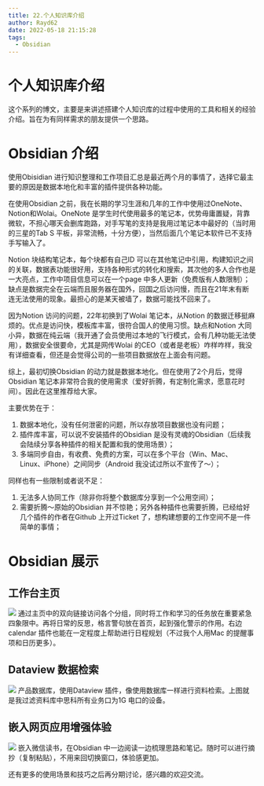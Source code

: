 ```yaml
---
title: 22.个人知识库介绍
author: Rayd62
date: 2022-05-18 21:15:28
tags:
  - Obsidian
---
```

# 个人知识库介绍
这个系列的博文，主要是来讲述搭建个人知识库的过程中使用的工具和相关的经验介绍。旨在为有同样需求的朋友提供一个思路。

# Obsidian 介绍
使用Obisidian 进行知识整理和工作项目汇总是最近两个月的事情了，选择它最主要的原因是数据本地化和丰富的插件提供各种功能。

在使用Obsidian 之前，我在长期的学习生涯和几年的工作中使用过OneNote、Notion和Wolai。OneNote 是学生时代使用最多的笔记本，优势毋庸置疑，背靠微软，不担心哪天会删库跑路，对手写笔的支持是我用过笔记本中最好的（当时用的三星的Tab S 平板，非常流畅，十分方便），当然后面几个笔记本软件已不支持手写输入了。

Notion 块结构笔记本，每个块都有自己ID 可以在其他笔记中引用，构建知识之间的关联，数据表功能很好用，支持各种形式的转化和搜索，其次他的多人合作也是一大亮点，工作中项目信息可以在一个page 中多人更新（免费版有人数限制）；缺点是数据完全在云端而且服务器在国外，回国之后访问慢，而且在21年末有断连无法使用的现象。最担心的是某天被墙了，数据可能找不回来了。

因为Notion 访问的问题，22年初换到了Wolai 笔记本，从Notion 的数据迁移挺麻烦的。优点是访问快，模板库丰富，很符合国人的使用习惯。缺点和Notion 大同小异，数据在纯云端（我开通了会员使用过本地的飞行模式，会有几种功能无法使用），数据安全很要命，尤其是网传Wolai 的CEO（或者是老板）咋样咋样，我没有详细查看，但还是会觉得公司的一些项目数据放在上面会有问题。

综上，最初切换Obsidian 的动力就是数据本地化。但在使用了2个月后，觉得Obsidian 笔记本非常符合我的使用需求（爱好折腾，有定制化需求，愿意花时间）。因此在这里推荐给大家。

主要优势在于：
1. 数据本地化，没有任何泄密的问题，所以存放项目数据也没有问题；
2. 插件库丰富，可以说不安装插件的Obsidian 是没有灵魂的Obsidian（后续我会陆续分享各种插件的相关配置和我的使用场景）；
3. 多端同步自由，有收费、免费的方案，可以在多个平台（Win、Mac、Linux、iPhone）之间同步（Android 我没试过所以不宣传了～）；

同样也有一些限制或者说不足：
1. 无法多人协同工作（除非你将整个数据库分享到一个公用空间）；
2. 需要折腾～原始的Obsidian 并不惊艳；另外各种插件也需要折腾，已经给好几个插件的作者在Github 上开过Ticket 了，想构建想要的工作空间不是一件简单的事情；

# Obsidian 展示
## 工作台主页
![](https://cdn.jsdelivr.net/gh/Rayd62/note_images/202205182054632.png)
通过主页中的双向链接访问各个分组，同时将工作和学习的任务放在重要紧急四象限中。再将日常的反思，格言警句放在首页，起到强化警示的作用。右边 calendar 插件也能在一定程度上帮助进行日程规划（不过我个人用Mac 的提醒事项和日历更多）。

## Dataview 数据检索
![](https://cdn.jsdelivr.net/gh/Rayd62/note_images/202205182109413.png)
产品数据库，使用Dataview 插件，像使用数据库一样进行资料检索。上图就是我过滤资料库中思科所有业务口为1G 电口的设备。

## 嵌入网页应用增强体验
![](https://cdn.jsdelivr.net/gh/Rayd62/note_images/202205182112443.png)
嵌入微信读书，在Obsidian 中一边阅读一边梳理思路和笔记。随时可以进行摘抄（复制粘贴），不用来回切换窗口，体验感更加。

还有更多的使用场景和技巧之后再分期讨论，感兴趣的欢迎交流。
